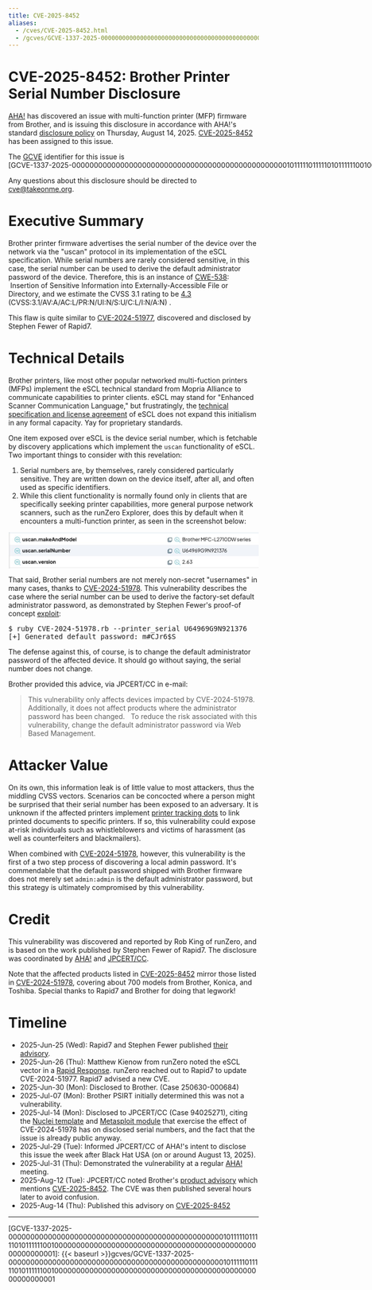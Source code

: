 ```yaml
---
title: CVE-2025-8452
aliases:
  - /cves/CVE-2025-8452.html
  - /gcves/GCVE-1337-2025-00000000000000000000000000000000000000000000000001011111011111010111111001000000000000000000000000000000000000000000000000000000001
---
```


# CVE-2025-8452: Brother Printer Serial Number Disclosure

[AHA!] has discovered an issue with multi-function printer (MFP) firmware from Brother, and is issuing this disclosure in accordance with AHA!'s standard [disclosure policy] on Thursday, August 14, 2025. [CVE-2025-8452] has been assigned to this issue.

The [GCVE](https://gcve.eu/about/) identifier for this issue is <span style="white-space: nowrap;">[GCVE-1337-2025-00000000000000000000000000000000000000000000000001011111011111010111111001000000000000000000000000000000000000000000000000000000001]</span>

Any questions about this disclosure should be directed to cve@takeonme.org.

# Executive Summary

Brother printer firmware advertises the serial number of the device over the network via the "uscan" protocol in its implementation of the eSCL specification. While serial numbers are rarely considered sensitive, in this case, the serial number can be used to derive the default administrator password of the device. Therefore, this is an instance of [CWE-538](https://cwe.mitre.org/data/definitions/538.html):  Insertion of Sensitive Information into Externally-Accessible File or Directory, and we estimate the CVSS 3.1 rating to be [4.3](https://www.first.org/cvss/calculator/3-1#CVSS:3.1/AV:A/AC:L/PR:N/UI:N/S:U/C:L/I:N/A:N) (CVSS:3.1/AV:A/AC:L/PR:N/UI:N/S:U/C:L/I:N/A:N) .

This flaw is quite similar to [CVE-2024-51977](https://www.cve.org/CVERecord?id=CVE-2024-51977), discovered and disclosed by Stephen Fewer of Rapid7.

# Technical Details

Brother printers, like most other popular networked multi-fuction printers (MFPs) implement the eSCL technical standard from Mopria Alliance to communicate capabilities to printer clients. eSCL may stand for "Enhanced Scanner Communication Language," but frustratingly, the [technical specification and license agreement](https://mopria.org/spec-download) of eSCL does not expand this initialism in any formal capacity. Yay for proprietary standards.

One item exposed over eSCL is the device serial number, which is fetchable by discovery applications which implement the `uscan` functionality of eSCL. Two important things to consider with this revelation:

1. Serial numbers are, by themselves, rarely considered particularly sensitive. They are written down on the device itself, after all, and often used as specific identifiers.
2. While this client functionality is normally found only in clients that are specifically seeking printer capabilities, more general purpose network scanners, such as the runZero Explorer, does this by default when it encounters a multi-function printer, as seen in the screenshot below:

<img src="data:image/jpeg;base64,/9j/4Q/+RXhpZgAATU0AKgAAAAgABgESAAMAAAABAAEAAAEaAA
UAAAABAAAAVgEbAAUAAAABAAAAXgEoAAMAAAABAAIAAAITAAMA
AAABAAEAAIdpAAQAAAABAAAAZgAAAAAAAABIAAAAAQAAAEgAAA
ABAAeQAAAHAAAABDAyMjGRAQAHAAAABAECAwCgAAAHAAAABDAx
MDCgAQADAAAAAQABAACgAgAEAAAAAQAABMKgAwAEAAAAAQAAAL
CkBgADAAAAAQAAAAAAAAAAAAAAAAAAAAAAAAAAAAAAAAAAAAAA
AAAAAAAAAAAAAAAAAAAAAAAAAAAAAAAAAAAAAAAAAAAAAAAAAA
AAAAAAAAAAAAAAAAAAAAAAAAAAAAAAAAAAAAAAAAAAAAAAAAAA
AAAAAAAAAAAAAAAAAAAAAAAAAAAAAAAAAAAAAAAAAAAAAAAAAA
AAAAAAAAAAAAAAAAAAAAAAAAAAAAAAAAAAAAAAAAAAAAAAAAAA
AAAAAAAAAAAAAAAAAAAAAAAAAAAAAAAAAAAAAAAAAAAAAAAAAA
AAAAAAAAAAAAAAAAAAAAAAAAAAAAAAAAAAAAAAAAAAAAAAAAAA
AAAAAAAAAAAAAAAAAAAAAAAAAAAAAAAAAAAAAAAAAAAAAAAAAA
AAAAAAAAAAAAAAAAAAAAAAAAAAAAAAAAAAAAAAAAAAAAAAAAAA
AAAAAAAAAAAAAAAAAAAAAAAAAAAAAAAAAAAAAAAAAAAAAAAAAA
AAAAAAAAAAAAAAAAAAAAAAAAAAAAAAAAAAAAAAAAAAAAAAAAAA
AAAAAAAAAAAAAAAAAAAAAAAAAAAAAAAAAAAAAAAAAAAAAAAAAA
AAAAAAAAAAAAAAAAAAAAAAAAAAAAAAAAAAAAAAAAAAAAAAAAAA
AAAAAAAAAAAAAAAAAAAAAAAAAAAAAAAAAAAAAAAAAAAAAAAAAA
AAAAAAAAAAAAAAAAAAAAAAAAAAAAAAAAAAAAAAAAAAAAAAAAAA
AAAAAAAAAAAAAAAAAAAAAAAAAAAAAAAAAAAAAAAAAAAAAAAAAA
AAAAAAAAAAAAAAAAAAAAAAAAAAAAAAAAAAAAAAAAAAAAAAAAAA
AAAAAAAAAAAAAAAAAAAAAAAAAAAAAAAAAAAAAAAAAAAAAAAAAA
AAAAAAAAAAAAAAAAAAAAAAAAAAAAAAAAAAAAAAAAAAAAAAAAAA
AAAAAAAAAAAAAAAAAAAAAAAAAAAAAAAAAAAAAAAAAAAAAAAAAA
AAAAAAAAAAAAAAAAAAAAAAAAAAAAAAAAAAAAAAAAAAAAAAAAAA
AAAAAAAAAAAAAAAAAAAAAAAAAAAAAAAAAAAAAAAAAAAAAAAAAA
AAAAAAAAAAAAAAAAAAAAAAAAAAAAAAAAAAAAAAAAAAAAAAAAAA
AAAAAAAAAAAAAAAAAAAAAAAAAAAAAAAAAAAAAAAAAAAAAAAAAA
AAAAAAAAAAAAAAAAAAAAAAAAAAAAAAAAAAAAAAAAAAAAAAAAAA
AAAAAAAAAAAAAAAAAAAAAAAAAAAAAAAAAAAAAAAAAAAAAAAAAA
AAAAAAAAAAAAAAAAAAAAAAAAAAAAAAAAAAAAAAAAAAAAAAAAAA
AAAAAAAAAAAAAAAAAAAAAAAAAAAAAAAAAAAAAAAAAAAAAAAAAA
AAAAAAAAAAAAAAAAAAAAAAAAAAAAAAAAAAAAAAAAAAAAAAAAAA
AAAAAAAAAAAAAAAAAAAAAAAAAAAAAAAAAAAAAAAAAAAAAAAAAA
AAAAAAAAAAAAAAAAAAAAAAAAAAAAAAAAAAAAAAAAAAAAAAAAAA
AAAAAAAAAAAAAAAAAAAAAAAAAAAAAAAAAAAAAAAAAAAAAAAAAA
AAAAAAAAAAAAAAAAAAAAAAAAAAAAAAAAAAAAAAAAAAAAAAAAAA
AAAAAAAAAAAAAAAAAAAAAAAAAAAAAAAAAAAAAAAAAAAAAAAAAA
AAAAAAAAAAAAAAAAAAAAAAAAAAAAAAAAAAAAAAAAAAAAAAAAAA
AAAAAAAAAAAAAAAAAAAAAAAAAAAAAAAAAAAAAAAAAAAAAAAAAA
AAAAAAAAAAAAAAAAAAAAAAAAAAAAAAAAAAAAAAAAAAAAAAAAAA
AAAAAAAAAAAAAAAAAAAAAAAAAAAAAAAAAAAAAAAAAAAAAAAAAA
AAAAAAAAAAAAAAAAAAAAAAAAAAAAAAAAAAAAAAAAAAAAAAAAAA
AAAAAAAAAAAAAAAAAAAAAAAAAAAAAAAAAAAAAAAAAAAAAAAAAA
AAAAAAAAAAAAAAAAAAAAAAAAAAAAAAAAAAAAAAAAAAAAAAAAAA
AAAAAAAAAAAAAAAAAAAAAAAAAAAAAAAAAAAAAAAAAAAAAAAAAA
AAAAAAAAAAAAAAAAAAAAAAAAAAAAAAAAAAAAAAAAAAAAAAAAAA
AAAAAAAAAAAAAAAAAAAAAAAAAAAAAAAAAAAAAAAAAAAAAAAAAA
AAAAAAAAAAAAAAAAAAAAAAAAAAAAAAAAAAAAAAAAAAAAAAAAAA
AAAAAAAAAAAAAAAAAAAAAAAAAAAAAAAAAAAAAAAAAAAAAAAAAA
AAAAAAAAAAAAAAAAAAAAAAAAAAAAAAAAAAAAAAAAAAAAAAAAAA
AAAAAAAAAAAAAAAAAAAAAAAAAAAAAAAAAAAAAAAAAAAAAAAAAA
AAAAAAAAAAAAAAAAAAAAAAAAAAAAAAAAAAAAAAAAAAAAAAAAAA
AAAAAAAAAAAAAAAAAAAAAAAAAAAAAAAAAAAAAAAAAAAAAAAAAA
AAAAAAAAAAAAAAAAAAAAAAAAAAAAAAAAAAAAAAAAAAAAAAAAAA
AAAAAAAAAAAAAAAAAAAAAAAAAAAAAAAAAAAAAAAAAAAAAAAAAA
AAAAAAAAAAAAAAAAAAAAAAAAAAAAAAAAAAAAAAAAAAAAAAAAAA
AAAAAAAAAAAAAAAAAAAAAAAAAAAAAAAAAAAAAAAAAAAAAAAAAA
AAAAAAAAAAAAAAAAAAAAAAAAAAAAAAAAAAAAAAAAAAAAAAAAAA
AAAAAAAAAAAAAAAAAAAAAAAAAAAAAAAAAAAAAAAAAAAAAAAAAA
AAAAAAAAAAAAAAAAAAAAAAAAAAAAAAAAAAAAAAAAAAAAAAAAAA
AAAAAAAAAAAAAAAAAAAAAAAAAAAAAAAAAAAAAAAAAAAAAAAAAA
AAAAAAAAAAAAAAAAAAAAAAAAAAAAAAAAAAAAAAAAAAAAAAAAAA
AAAAAAAAAAAAAAAAAAAAAAAAAAAAAAAAAAAAAAAAAAAAAAAAAA
AAAAAAAAAAAAAAAAAAAAAAAAAAAAAAAAAAAAAAAAAAAAAAAAAA
AAAAAAAAAAAAAAAAAAAAAAAAAAAAAAAAAAAAAAAAAAAAAAAAAA
AAAAAAAAAAAAAAAAAAAAAAAAAAAAAAAAAAAAAAAAAAAAAAAAAA
AAAAAAAAAAAAAAAAAAAAAAAAAAAAAAAAAAAAAAAAAAAAAAAAAA
AAAAAAAAAAAAAAAAAAAAAAAAAAAAAAAAAAAAAAAAAAAAAAAAAA
AAAAAAAAAAAAAAAAAAAAAAAAAAAAAAAAAAAAAAAAAAAAAAAAAA
AAAAAAAAAAAAAAAAAAAAAAAAAAAAAAAAAAAAAAAAAAAAAAAAAA
AAAAAAAAAAAAAAAAAAAAAAAAAAAAAAAAAAAAAAAAAAAAAAAAAA
AAAAAAAAAAAAAAAAAAAAAAAAAAAAAAAAAAAAAAAAAAAAAAAAAA
AAAAAAAAAAAAAAAAAAAAAAAAAAAAAAAAAAAAAAAAAAAAAAAAAA
AAAAAAAAAAAAAAAAAAAAAAAAAAAAAAAAAAAAAAAAAAAAAAAAAA
AAAAAAAAAAAAAAAAAAAAAAAAAAAAAAAAAAAAAAAAAAAAAAAAAA
AAAAAAAAAAAAAAAAAAAAAAAAAAAAAAAAAAAAAAAAAAAAAAAAAA
AAAAAAAAAAAAAAAAAAAAAAAAAAAAAAAAAAAAAAAAAAAAAAAAAA
AAAAAAAAAAAAAAAAAAAAAAAAAAAAAAAAAAAAAAAAAAAAAAAAAA
AAAAAAAAAAAAAAAAAAAAAAAAAAAAAAAAAAAAAAAAAAAAAAAAAA
AAAAAAAAAAAAAAAAAAAAAAAAAAAAAAAAAAAAAAAAAAAAAAAAAA
AAAAAAAAAAAAAAAAAAAAAAAAAAAAAAAAAAAAAAAAAAAAAAAAAA
AAAAAAAAAAAAAAAAAAAAAAAAAAAAAAAAAAAAAAAAAAAAAAAAAA
AAAAAAAAAAAAAAAAAAAAAAAAAAAAAAAAAAAAAAAAAAAAAAAAAA
AAAAAAAAAAAAAAAAAAAAAAAAAAAAAAAAAAAAAAAAAAAAAAAAAA
AAAAAAAAAAAAAAAAAAAAAAAAAAAAAAAAAAAAAAAAAAAAAAAAAA
AAAAAAAAAAAAAAAAAAAAAAAAAAAAAAAAAAAAAAAAAAAAAAAAAA
AAAAAAAAAAAAAAAAAAAAAAAAAAAAAAAAAAAAAAAAAAAAAAAAAA
AAAAAAAAAAAAAAAAAAAAAAAAAAAAAAAAAAAAAAAAAAAAAAAAAA
AAAAAAAAAAAAAAAAAAAAAAAAAAAAAAAAAAAAAAAAAAAAAAAAAA
AAAAAAAAAAAAAAAAAAAAAAAAAAAAAAAAAAAAAAAAAAAAAAAAAA
AAAAAAAAAAAAAAAAAAAAAAAAAAAAAAAAAAAAAAAAAAAAAAAAAA
AAAAAAAAAAAAAAAAAAAAAAAAAAAAAAAAAAAAAAAAAAAAAAAAAA
AAAAAAAAAAAAAAAAAAAAAAAAAAAAAAAAAAAAAAAAAAAAAAAAAA
AAAAAAAAAAAAAAAAAAAAAAAAAAAAAAAAAAAAAAAAAAAAAAAAAA
AAAAAAAAAAAAAAAAAAAAAAAAAAAAAAAAAAAAAAAAAAAAAAAAAA
AAAAAAAAAAAAAAAAAAAAAAAAAAAAAAAAAAAAAAAAAAAAAAAAAA
AAAAAAAAAAAAAAAAAAAAAAAAAAAAAAAAAAAAAAAAAAAAAAAAAA
AAAAAAAAAAAAAAAAAAAAAAAAAAAAAAAAAAAAAAAAAAAAAAAAAA
AAAAAAAAAAAAAAAAAAAAAAAAAAAAAAAAAAAAAAAAAAAAAAAAAA
AAAAAAAAAAAAAAAAAAAAAAAAAAAAAAAAAAAAAAAAAAAAAAAAAA
AAAAAAAAAAAAAAAAAAAAAAAAAAAAAAAAAAAAAAAAAAAAAAAAAA
AAAAAAAAAAAAAAAAAAAAAAAAAAAAAAAAAAAAAAAAAAAAAAAAAA
AAAAAAAAAAAAAAAAAAAAAAAAAAAAAAAAAAAAAAAAAAAAAAAAAA
AAAAAAAAAAAAAAAAAAAAAAAAAAAAAAAAAAAAAAAAAAAAAAAAAA
AAAAAAAAAAAAAAAAAAAAAAAAAAAAAAAAAAAAAAAAAAAAAAAAAA
AAAAAAAAAAAAAAAAAAAAAAAAAAAAAAAAAAAAAAAAAAAAAAAAAA
AAAAAAAAAAAAAAAAAAAAAAAAAAAAAAAAAAAAAAAAAAAAAAAAAA
AAAAAAAAAAAAAA/9sAhAAHBwcHBwcLBwcLEAsLCxAWEBAQEBYb
FhYWFhYbIRsbGxsbGyEhISEhISEhKCgoKCgoLi4uLi40NDQ0ND
Q0NDQ0AQgICA0MDRcMDBc2JR4lNjY2NjY2NjY2NjY2NjY2NjY2
NjY2NjY2NjY2NjY2NjY2NjY2NjY2NjY2NjY2NjY2Njb/3QAEAE
3/wAARCACwBMIDASIAAhEBAxEB/8QBogAAAQUBAQEBAQEAAAAA
AAAAAAECAwQFBgcICQoLEAACAQMDAgQDBQUEBAAAAX0BAgMABB
EFEiExQQYTUWEHInEUMoGRoQgjQrHBFVLR8CQzYnKCCQoWFxgZ
GiUmJygpKjQ1Njc4OTpDREVGR0hJSlNUVVZXWFlaY2RlZmdoaW
pzdHV2d3h5eoOEhYaHiImKkpOUlZaXmJmaoqOkpaanqKmqsrO0
tba3uLm6wsPExcbHyMnK0tPU1dbX2Nna4eLj5OXm5+jp6vHy8/
T19vf4+foBAAMBAQEBAQEBAQEAAAAAAAABAgMEBQYHCAkKCxEA
AgECBAQDBAcFBAQAAQJ3AAECAxEEBSExBhJBUQdhcRMiMoEIFE
KRobHBCSMzUvAVYnLRChYkNOEl8RcYGRomJygpKjU2Nzg5OkNE
RUZHSElKU1RVVldYWVpjZGVmZ2hpanN0dXZ3eHl6goOEhYaHiI
mKkpOUlZaXmJmaoqOkpaanqKmqsrO0tba3uLm6wsPExcbHyMnK
0tPU1dbX2Nna4uPk5ebn6Onq8vP09fb3+Pn6/9oADAMBAAIRAx
EAPwD3yf8A4+7fH+3/ACq3tb0qvJ/x+23/AAP+VaVNMVirtb0o
2t6VaoouFirtb0o2t6VaoouFirtb0o2t6VaoouFirtb0o2t6Va
oouFirtb0o2t6VaoouFirtb0o2t6VaoouFirtb0o2t6VaoouFi
rtb0o2t6VaoouFirtb0o2t6VaoouFirtb0o2t6VaoouFirtb0o
2t6VaoouFirtb0o2t6VaoouFirtb0o2t6VaoouFirtb0o2t6Va
oouFirtb0o2t6VaoouFirtb0o2t6VaoouFirtb0o2t6VaoouFi
rtb0o2t6VaoouFirtb0o2t6VaoouFirtb0o2t6VaoouFirtb0o
2t6VaoouFirtb0o2t6VaoouFirtb0o2t6VaoouFirtb0o2t6Va
oouFirtb0o2t6VaoouFirtb0o2t6VaoouFirtb0o2t6VaoouFi
rtb0o2t6VaoouFirtb0o2t6VaoouFirtb0o2t6VaoouFirtb0o
2t6VaoouFirtb0o2t6VaoouFirtb0o2t6VaoouFirtb0o2t6Va
oouFirtb0o2t6VaoouFirtb0o2t6VaoouFirtb0o2t6VaoouFi
rtb0o2t6VaoouFirtb0o2t6VaoouFirtb0o2t6VaoouFirtb0o
2t6VaoouFirtb0o2t6VaoouFirtb0o2t6VaoouFirtb0o2t6Va
oouFirtb0o2t6VaoouFirtb0o2t6VaoouFirtb0o2t6VaoouFi
rtb0o2t6VaoouFirtb0o2t6VaoouFirtb0o2t6VaoouFirtb0o
2t6VaoouFirtb0o2t6VaoouFirtb0o2t6VaoouFirtb0o2t6Va
oouFirtb0o2t6VaoouFirtb0o2t6VaoouFirtb0o2t6VaoouFi
rtb0o2t6VaoouFirtb0o2t6VaoouFirtb0o2t6VaoouFirtb0o
2t6VaoouFirtb0o2t6VaoouFirtb0o2t6VaoouFirtb0o2t6Va
oouFirtb0o2t6VaoouFirtb0o2t6VaoouFirtb0o2t6VaoouFi
rtb0o2t6VaoouFirtb0o2t6VaoouFirtb0o2t6VaoouFirtb0o
2t6VaoouFirtb0o2t6VaoouFirtb0o2t6VaoouFirtb0o2t6Va
oouFirtb0o2t6VaoouFirtb0o2t6VaoouFj/0Pf5P+P22/4H/K
tKs2T/AI/bb/gf8q0qACiimu6xoZHOFUZJ9AKABmVFLuQqjqTw
BVBdW0xn8tbqInoPmFZ9ra/2uF1DUVJjJzDAfuhexI7k1qG305
x9mMcLY/gwvH4VpyxWjOdTnLWNki4CCAV5B6Ypa57y20W5jMRZ
rKdgjIefLY8Lt/2e2K6GplG2xpTnfRqzQUVnajq2maPCs+qXMd
rGzbFaQhQTjOPyFLf6pp2l2wvNRuI7eEkKHc4XJ6CpNDQorLvd
a0jTbRL6/u4oIJMbHdgA2RkbfXj0pdL1rSdaiM2lXUVyicN5ZB
2/UdqANOisDUfFPhzSbj7JqOoQQTcfIzDIz0yB0/Gte2urW7t1
u7SVJYXGVdCCpHsRxQBYorm08YeFpLv7CmqWxmztC+YOvTAPTP
tWlfavpelvDHqFzHbtcHbEHYLuIxwPzFAGlRWDZeKPDmo3f2Gw
1G3mn7Ijgk4/u+v4VvUAFFZd7rej6bcJa393DbyyLuVZGCkqO/
PYYqlZ+K/DV+0qWepW8hhUs+HAwo6tz2Hr0oA6GisTTfEmgavO
1tpl/BcSoMlEYE4HcDuPccVJqmv6LogX+1byK23/AHQ7AE/Qda
ANeiscatY6hpU99pNzHOixvh4mDAMFz26EelcJ8L/EF7qXhe71
PXrvzPIuXBllIAVFjjPXgYGTQB6nRWXp+taTqsMlxp11FcRRcO
6MCq8Z5PTpWfa+MPC95dCytdTt5JidqqHHJ9F7H8KAOkoqrfXc
On2U99cHEVvG0jH2UZP8q+dfCXxF8TXHiWyGtzk6ffytEqlFCg
twu0hQflYgfSgD6UorO1HVtM0eFZ9UuY7WNm2K0hCgnGcfkKox
eKvDc19/ZkWo27XOdvlhxnd02jtn2oA36KqX1/ZaZbNd6hOlvC
nV5CFHsOa8n8f+Obb/AIRxLrwpqiGcXKK/ksCwQq/VTzjIHagD
2OivA/HvjTxF4fudGbTrnaktpHNKhVSHbPOcjPPtivUdO8YaNf
8Ahr/hJzII7aNCZQeqMvVMeueB68Y60AdXRXgfgnx7rvibxube
eXZYSLIyW4VcKFHy/NjOfXmvY9U8RaHohVdVvYrZnGVV2+Yj1C
9cUAbNFUdP1PT9VtxdaZcR3MWcbo2DAH046H2qjqfiTQNFkWHV
L6G2kYZCOw3Y9cdcUAblFePweKLy9+J8Gm2N8JtLlt94SMq0ZP
lk5yPcV6JqfiXQNFlWDVL6G3kYZCMw3Y9cdhQBuUVzurarFL4X
1DVdIuEkCWkzxSxEMAyoSCCOOCKwfhnqmoax4WjvdTmaeYyyKX
bGcA8dKAPQKKKKACiiigAooooAKKKKACiiigAooooAKKKKACii
igAooooAKKKKACiiigAooooAKKKKACiiigAooooAKKKKACiiig
AooooAKKKKACiiigAooooAKKKKACiiigAooooAKKKKACiiigAo
oooAKKazLGpdyFVRkk8AAV5qPEt74p1z+y/C18tnbQ2xned4N5
dt+wKqvt+XHO4fSqjG5LkkemUVxX9i+NP+hjT/AMAk/wDi6k8P
32sLrGoaDq9wl41okUqTrH5RIkz8pUEjjHFHL2Dm8jsaKKw5Xu
NSuntLdzFbRfLK68MX/uKe2BjJojG4pz5TcorHXRdKOcR5YdW3
tu/POaSKS4sLpLO4YywS8RSH7wbrsY9+Ohp8q+yR7Rr4kbNFFU
9QleDT7maI7XjidlPoQvFQbFyivIfDth4317Q7XWB4naE3KbvL
+yxMBgkYzx6eldJ4Q1nWLi+1TQNeeOe60po/38S7VkWVSy5A4B
GP84oA7qisaDxFoF1LDb22oW8slxnykSRWLYznAB7YP5Umo+I9
B0iUQanfwW0hGQjuA2Pp6UAbVFUW1PTlsDqhuYvsgXf5wYFNvr
uHGK5jwr430vxR5yRvHDMk0kcUO8F3jQAiQLgEAj24xQB2tFeb
eGfFtpFaXzeItSijddRuIovOdVOxCAABxwK9EhmhuYknt3WSNx
lXQgqR6gjjFAEtFYLeKPDcd5/Z76lbLcA7fLMig7um3r19q1Lq
9s7FEkvZkgV2EamRgoLHooz3PpQBaoqhYappuqCQ6bcxXIiO1z
EwYA+mRxXl0Xjm907x/f6Pqr50tpI4InKgLDIyZUFgBw3PX9AD
QB7BRXGeNvE//CN6V/oi+bqF2fKtYgMkt/ex6L/gK46fxNrq/C
uDxAl0RqDlQZtqd5tn3cbenHSgD2SivPf+EY8a/wDQ2P8A+AcX
+NT+INe1PQrbTtD04DUdavQI0Ljap2L88zqOAO+P8KAO7orzd/
D3j6OA3UPiQSXYGfKa3jEJP931A7Zxmuo8M6nqWq6Slzq9k1hd
qxSSJhgZXjcuf4T2/wAmgDoKKK4rTNUv5/G+saVLLutbaCBoo8
D5S455xmgDtaKzdXvLjT9Lub20t2upooyY4UBJduwwPf8ASvPZ
LDx9Fo76/ca0IrxIjObPyI/JUAbvKJ69OM//AK6APVKK4uKTVf
Fmgadqelag2kvNGJJNkay5JGCvz9gelchqy+MNL1nStHtvEMl5
cX0uWjNvEoWFOXckA/hQB7HRXl/iOXxJouu6XcR6uz2moajFAb
XyowFjY8jdjJ4GK1fF2vapbXlj4b8Ohf7R1HJ8xxlYYl+85H8v
p9KAO7orybVf+Ey8FwLrkupnWrKJh9rgeJUYIeC6FfT06D6dNf
xxrGoQ6VpMugXf2Y6jfQQCYKr/ALuVW5wwx6HtQB6FRXm1xovx
E0+Jrqw1+PUJIxkW89tHGr47blOR7dPrWVeeOb658O2niK1zZt
YX6QanbkA4XO1xyMjqMdPTtQB69RXJeNdYuNG8OT3WnnF3KUht
8YP7yRgoxnjgc/hTfBGr3eseHoptSbN5A729x0H7yNsdsDpg0A
dfRXEeB9V1DXbW/wBXu5d9tNeSLZrgALChwOgGc+/pW/qPiDQ9
IkWLVL6C2dxlVkcKceuPSgDYoqOGWKeJZoHWSNwCrKQVI7EEcY
rFj8UeG5bz+z4tStmuM7RGJFzu6bRz19qAN6iqd3f2NgIzezxw
CVtieYwXLegz7Vzl7q8Ootp82h6vapCL1YpsMrCYAZMKHn5jkd
KAOvoqhqGqabpMIuNTuYrWMnAaRgoJ9Bnr+FGn6ppuqw/aNMuY
rmMHBaJgwB9Djp9KAL9FYl94k0DTLgWeoahb28xx8jyKpGemR2
raVlZQykEEZBHTFAC0UUUAFFFFABRRRQB//9H3+T/j9tv+B/yr
SrNk/wCP22/4H/KtKgArO1YMdLugvXym6fStGkwCMGnF2dyZxv
FxOeuoZ7mxtDAGa22KZIoyFdl2jGDx09OM1neTYb3RNPlIwBGq
w7GU9M+Ya0Y/tOiEw+U09lksrJy0ef4SvcD17Va/t7TD8sbs7D
+BUbd+WK6E5L4VocDjB/G7Pz/TyMu+iu4vDzxXrbpmdQgJyRlx
tBbuR611lcvNLdSXEF9qMBisozlV/iRv4XcDt/KunBBAK8g9MV
FTZG+Htd28keNfG0f8U5ZH/p8H/ot6k+LjofA9qQR888O33+Rj
x+Feg+J/Dln4p0h9KvSUBIdHXqjr0OP0x6V5bJ8HLu6tFtL7xB
NKsGBbqYyY419kMnHHpjFYnUVvGegapqEXhzU7CBNQS2tY91kx
GWACkkLkFgRgHHTA4xUfhPUNAgvNYvdO0+40nWobKV/sbE+V8i
5+VSFOc4+Vhx2rt9d+HceqGxvbC/ksNRsIUhW4jH3lQY5UEY79
D0OOam8L+A/7E1O413Vb99Tv7hPLMjrtAXjPGTngAfTjFAHn3w
08JaD4o0u81nX1N9dyzsjb3YFRgHPBHJz1/Kurh0Twt4S8HatG
+ozXOnTMVl8p1JVs7NibejHhWzxxzgVVvfhO8d9Nc+GtXm0mG5
/1kMYbGPQFXX5fQHpW1afDHRLXwxc+HRI7NdlXkuMDdvTlcDoF
Hp6E80AeFarbWr+FhPpvhyW1toypGozyfO+TjphQQemBkCuk8a
b9U8P+CUuXJaeIozd+fJXP1rr5PhNql3p66Xf+IpZba3AFvH5X
yJjuV384HAHb9K39R+HX2+x0Gz+37P7D/i8rPm/c7bxt+570Ae
ffEnwxo/hIaRqfh+H7LKs204ZjnZhlJyeoxX0bXEeNvB3/AAmN
ta2/2v7J9mkMmfL354xjG5cVL4k8Kz6/qWmX8V+1ounyb2jVSR
J8ynBwy4+7joaAPNviVp8GqePPD+nXOfJuAiOBx8pkOR7cVh+N
/B2h2HjHQ9NsIfs9tqLxxyopOP8AWBSRnpkGvYdb8Hf2z4l0zx
F9r8n+ztv7ry92/Dbvvbhj8jSeIfBv9va/pWufa/I/sx1fy/L3
b9rhsZ3Db0x0NAHmHijQdM8KeOPDc2gxfZRcTIrqpJHDqp6k9V
bBp/iaXw9d+NrhbHSLnX9QRNksJfECFcDIAUn5eh6Lk+temeJf
B3/CQ6xpOrfa/s/9lyCTZ5e7fhlbGdw2/dx0NYOo/De8Ou3Ou+
HtYk0t73PnKqbuW5bBDL1POPXvQBwPw4a4tte8R6e0P2RPssrN
bA7hGyNgLnvtDEV5ra6jqo8Pf2ViRNI+1iS4eNerMqgKT04CZC
+v4Y+j/DXw3Xw3qF7fLqL3P2y3aAh4/mBcgli27nkdMCrWhfD2
00rwveeF764+2w3kjSF9nllSVVRgZblSuQaAOM+IklrovgHTrD
wyfL0+7dQWT+NChbk/7XU/TFcbeeGtWvtCt7Wy8KfZpFCFbtZg
WfOOTnAO707dq9j0v4exW/hmbwrrF5/aFqzb4SI/LaE/7J3N35
H4jocVzKfCS/kSPT77xDcS6bEQVtwpAwOgGXKjH+7+FAFfxzrO
pab8OLDTdUymo3ypDKGI3bY+WJx64UH615drOv8Ah+68LaPpWm
RXEV9ph3GRlUKS/wA0mCGJ+/jHHT0r6B1rwBHrWs6Xfy3hWz0t
UVLUpu3bDnly38WADx0FdhqmkWmq6bc6bMiqlzE0ZIA43DGR9K
APEfiTqya78PtF1ZcZuJ0LY7OI3Dj8GBFVviF4L0LQPCdlqOlw
mG5jkjRpAxy+5SSTzjOQCMdK6p/hVNL4Yj8NSavlIbo3KSeR0B
TaU2+Z0yc5zXY+LvCn/CU6HHo32n7NsdH8zZv+4CMbdy+vrQB5
J4nkk8S+MPD2g6vMyWU1tDKyg7QzupJP1bG0enaovit4O8O6Bp
tnf6PCLWV5fJMYYkMu0ndhifu4A49a9P8AEfw+0/xFplnavMYL
ywjWOK5RecKMYK56dwM8djXH3HwdvNRi3ar4gnuZ1wI2kQuFXu
MM+fyIxQBl+K4o5vFvg6GZQ6PFbqykZBBcAgj0qhqHwz1qPxJ/
wj+mvKmh3ri4Z8nYip/C3qy5wvrx6HHqep+BP7R1nRdW+2+X/Z
CxLs8vPmeWwPXcNufoa9BoA8A0TT7TSvjDLp1hGIoILZURR6C3
T9fWqPgLR9P8b63rGq+KAbq4idQsLMQFDFuwI4XAUDoPyr1SLw
Z5fjeXxl9rz5qBPs/l9P3ap9/d7Z+7WFrvwxW81Z9a8PajJo9x
NnzfKBwxPUjaykZ7jpQByehwJ4V+Ksmg6GzGxuIz5kOSQuIjIB
/wEjgnnBxVP4caFpfjW71TWvE4+23QkX92zEAbgecAjjjCjoAP
pXqPg/wFZeFpJb6WZr7UJ877hxjg9QBk9e5zzWDrHwu87VpNX8
OanLo7z58xYgcZPXaVZSAfTp9KAOL0LSbHQPi8dN0v5oIkkKLn
JXdBu2Z9s4rlvC7alrl/qOq3GhjxBPIV3mSTaI92eg+gwPQDiv
YvDfwvTw7r8OvLqT3LIr71ePl3cEFt27jr0wfrTdW+GLPqsure
GdUl0d7j/WpEDgk9cbWXA9unpigDjPC+keIdG0vxRFe2T2enz2
Fw8aM4cK6qQFBBznacE+1d58If+RLh/wCu0v8AOr2ieALfRdD1
LS1vJJ7jVI3Sa4ccZdSuQmffPXJ9a2fCHhv/AIRTRU0j7R9p2O
z79mz73bGW6fWgDqKKKKACiiigAooooAKKKKACiiigAooooAKK
KKACiiigAooooAKKKKACiiigAooooAKKKKACiiigAooooAKKKK
ACiiigAooooAKKKKACiiigAooooAKKKKACiiigAooooAKKKKAC
iiigAooooAyNf/5AOo/9esv/AKAa4Lwn/wAh3TP+xatf/Q69F1
W2kvNLu7SHG+aCSNc8DLKQK8UF0Yk06TydZ03UbGySxmMNsHV1
jxjrxjOSDWtNXVjKejTPeq4rTf8AketZ/wCvW1/9nrz6XWNfki
ePTrzW5LkqREr2UaqWxxk44HrXpvhzw/LpZl1HULmS71C8SMTy
SYAGwcKqrwAKTjyoFLmasdTWLoxAS6jP+sS5k3D6nI/Stqsm7s
7lLj7fpxUTFQro/wB11HTp0I7UoWtyiqJpqS6GLZlrGZpLTR5I
y/BO/t9DwK2NYIItI1++1zHt9sHJP5Ufb9QzsGnvu/302/nn+l
U2tNWWZdVkZJZYwQLdeAFPUBv734Vtu7s5bcsOSO3pa34I6Ss/
Vv8AkFXn/XCT/wBBNSWV9b38XmQE/KcMrDDKfQjtUl3B9qtZrb
O3zUZM46bhjpXO1bRnfGSaujx/wX4W1O+8LWFzDr17apJGSIot
u1fmIwOK0vBVvN4d8Q6r4VunF1I6LfLdnPmSBjtIkyTyD0qbT/
BPi7SrKLTrDxSYreEbUT7FGcD6lia6Tw74Ui0Oa5v7i6kv7+8w
JriXAOF6Kqj7oHp/gKQzjPhlpOm2fguHXYrSN75hNJ5hUF8ozK
AD1AwvQVP8PdA0fVvD6a/q0EWo32otI88s6iQ8MV2jcOAAOg/l
iu38K6D/AMIzoNtonnfaPs+/95t2Z3uW+7k4xnHWuXfwNqmnXU
8nhHWW0q2uW3vbGJZUVj1Kbvu/QfywKAKPhuwtbDxdrvhOFFl0
oxR3At3G9I3fGVweMHOcegFT/DjTNNjTVbqO1hWaLVLmJJAihl
QbcKpxkL7Diuq8NeGLXw5DMRK11d3Tb7i5k+/I3b6AdhVPS/C9
5o2t3N9YaiV0+8me4lsmjU/vHHJWTOQM4OMdsUAcn4C8OaLerr
WoX9pDcyy6lcRZlQPhFI4Gc45J6f0rFiurrw74M8WWuluyLp9+
8NvgnMccjIpAPsCSPfmvV/Dug/2BBdQed5/2m6luc7du3zMfL1
PTHX9Kr6f4WtrVdXhu3F1Dq9w8zxldoUOANvU56deKAPNLTS7k
6AmljwQsqSRDM32mDexI+/vxuz6enTpRrOn6qfAGh6R4kQpcf2
hDBICwJ8vcyrypI+5gV1CeCfEltbnSbDxJLDpn3VjMKtKkf9wS
5z06Ht2Fbd54OtptG03RLOdoYdNuIZ1LjzC3lEnB5GM5+g7CgD
o7DTNO0uH7PpttFbR8fLEoUHHrjrXl9loln4h17xppN8P3cz2o
BHVWEbbWHuDXr1c5pXh/+zNa1bV/P8z+1Giby9uPL8pSvXJznP
oMUAcN4c8Ka1C91rfi2X7Rd2kD2lnnBCxopHmfV/zx168czcjP
wStgOPmX/wBKDXvs8XnQSQ5xvUrn0yMVwcngXzPBMXg77bjyiD
5/l9cSeZ9zd+HWgBv/AAjPjf8A6Gxv/AOL/GoL9hY/EnSpr5/3
dzp720LMMDzg+4+2SMDH4V6VWF4g8O6d4lsPsGoqcKd8ciHa8b
joyn/IoA3axbnWE/s2W/0eMaoYm2eXbupJOQCM5wCvcVyL+EfF
00JsJ/FErWjDacW6LKV6Y8zOfxrstE0XT/D+nRaXpkeyGL15JJ
6knuT/AJ4oAw7DxJrV1eRW1x4furaN2w0rvGVQepANZmj/APJR
9f8A+va1/wDQa9Frz7UfB+tS6/da9out/wBnNdpGjp9mSXiMYH
LN/QUAeg15j4g1C68W6hJ4M0FytunGpXa9ET/ninYs3Q+nT1xs
waB4qWxvbW88QmeS4jCQyi2SMwnuQFbnI46jHasDSfAninQrQW
OleJhBDktgWMRJJ6klmJJ+poA9It4LPSrBLeECG2tYwo9FRB/Q
CuB8ExvrmpX/AI4ulIF2fs9kD/DbRnGfbcRW5f8Ah/V9S8MPoN
5q2+4m+WW7ECqWQtkqI1YAfL8v0rpbKzt9PtIbG1XZDAixovoq
jAoA4Lx9/wAfnhn/ALC8FQ3hW2+K1lLcYC3OmNFCTx86yFiB/w
AB/nXU6/4f/tybTJvP8n+zrtLrG3dv2fw9Rj68/Sm+JvDFp4lt
oklke2ubV/Mt7iP78bj09uBxQBB46ngtvB+qvcEBWtnQZ4+Zxt
X9SK4XW4Zbfwl4LgmGHS+08EHtiM8fhW7/AMINquqTwf8ACW6y
2p2ts4dLdYVhVmHQvt6/St7xZ4bm8S2drb2139hltLlLpJPLEn
zRhgBtJUd/06UAdUSAMngCvGdC0+LxND4z+y4a11CcxwMPumRF
PzD23FTW9P4L8SalGbTWvE889q4w8cMEcBYdxuUnj8K7nStKsd
FsItN02IRQQjCqP1J9SaAPINK1I+K5fCGmv8xtI2vLoHqGtv3U
ZI93Bp+rap/wiN34tslOz7ZAt9agf35/3Lkf8DIP4V2vhvwTa+
Hda1PWIpvMOoNlE2bfKUsWKg5ORnHYdKPE3gm18S6tpmqSzeV/
Z75dNm7zVDBgucjHT0PWgDa8MaUNE8P2Gl4w0EKh/wDfPL/+PE
159quk6hpPibUtal0RNfstRWMHG1pYQi7SoRhyD6DtivXq4G88
I6tDqdzqPhnVzpgvTvniaJZkL4xvUMflP+enFAHHaxqenWHwxu
ZfCEk0UDzeUQ5O+De43x8/dx0wPX8aZdaPeTaG2iw+B1jHl7Y5
RcQeYrY4ffjOfX16dK9D0zwbpll4fn8P3hN6l4zSXLvwZJHxlu
OnQY9MCsH/AIQnxKbX+xz4lm/szGzZ5Ked5fTZ5uc9OM/pigDB
17T7690LwjpniWM+e9/FDcKSCSAGHJXjlRW/4ssLLTrnw1b6fb
x20X9rRHZEoRc7SOgA9K6G+8KwXMWjW9tMYYtHnjmQEby4jGAp
JIx9efpVrXNB/tmfTZ/O8n+zrpbnG3dv2gjb1GPrz9KAPLb6a/
1D4ganv0b+2101Io4IXlREhDqGLbZOCWPft+VamiabrsXjODVb
fQP7FsponivAk0TI3BKNsTGDuAHA/rXW654UlvtRTXNEvW0vUk
Ty2lVA6yJ2V0PBx2P+Awmi+Fr2z1M65rmpyale+WYk+URRRoeS
Ai8fjQBxFzpVz4f1DV5tV0Ea5p+ozvObmLa80aN/BsIzhe2MY/
l6R4TOknw9Z/2FK81kExE0hJbAOMHP908Y7YwOK5yTwZrVnPcj
w1rbadZ3btI0DQrLsZvvGNiQVz6dq6zw/odr4c0i30ezJaOAH5
m6sSckn8TQBs0UUUAFFFFABRRRQB//0vf5P+P22/4H/KtKsyY7
by2P+/8Ayq/5q0ASUVH5q0eatFgJKKj81aPNWiwDyARtIyDxiq
1paJZoYoifLzlVPRR6D2qbzVo81aeuxNle5JRUfmrR5q0rFElF
R+atHmrRYCSio/NWjzVosBJRUfmrR5q0WAkoqPzVo81aLASUVH
5q0eatFgJKKj81aPNWiwElFR+atHmrRYCSio/NWjzVosBJRUfm
rR5q0WAkoqPzVo81aLASUVH5q0eatFgJKKj81aPNWiwElFR+at
HmrRYCSio/NWjzVosBJRUfmrR5q0WAkoqPzVo81aLASUVH5q0e
atFgJKKj81aPNWiwElFR+atHmrRYCSio/NWjzVosBJRUfmrR5q
0WAkoqPzVo81aLASUVH5q0eatFgJKKj81aPNWiwElFR+atHmrR
YCSio/NWjzVosBJRUfmrR5q0WAkoqPzVo81aLASUVH5q0eatFg
JKKj81aPNWiwElFR+atHmrRYCSio/NWjzVosBJRUfmrR5q0WAk
oqPzVo81aLASUVH5q0eatFgJKKj81aPNWiwElFR+atHmrRYCSi
o/NWjzVosBJRUfmrR5q0WAkoqPzVo81aLASUVH5q0eatFgJKKj
81aPNWiwElFR+atHmrRYCSio/NWjzVosBJRUfmrR5q0WAkoqPz
Vo81aLASUVH5q0eatFgI/ssH2n7WFxLt2ZHce9WKj81aPNWnqJ
JLYkoqPzVo81aVhklFR+atHmrRYCSio/NWjzVosBJRUfmrR5q0
WAkoqPzVo81aLASUVH5q0eatFgJKKj81aPNWiwElFR+atHmrRY
CSio/NWjzVosBJRUfmrR5q0WAkoqPzVo81aLASUVH5q0eatFgJ
KKj81aPNWiwElFR+atHmrRYCSio/NWjzVosBJRUfmrR5q0WAko
qPzVo81aLASUVH5q0eatFgJKKj81aPNWiwElFR+atHmrRYCSio
/NWjzVosBJRUfmrR5q0WAkoqPzVo81aLASUVH5q0eatFgP/9P3
y4/4+7f/AIH/ACqzVa4/4+7f/gf8qs1SEwooopiCioLi5t7VPM
uHWNff+lZ/9uafwSzqh6OUYL6dcVSg3sjOVWEdJM16KZFLHMgk
iYMpHBFPqTReQUUUUAFFFFABRRRQAUUUUAFFFFABRRRQAUUUUA
FFHSkVlYZUgj2oAWiiomngjdYnkVXb7qkgE/QUAS0UgZSdoIyO
1DMqfeIH1oAWiiigAooooAKKCQBk8AVHFNDOu+B1kUcZUgj9KA
JKKKKACiiigAooooAKKKKACiiigAooooAKKKKACiiigAooooAK
KKKACiiigAooooAKKKKACiiigAooooAKKKKACiiigAooooAKKK
KACiiigAooooAKKKKACiiigAooooAKKKKACiiigAooooAKKKKA
CiiigAooooAKKKKACiiigAooooAKKKOAKACiq32yz3+X58e4fw
7hn8qs0WsJNPYKKKKBhRQCCMjkUmVztBGR2oAWigkAZPAFAIIy
OlABRQSAMngCgYI4oAKKYskbMUVgWXqAelPoAKKTcudoIyO1Ne
SOJd0jBB0yTigB9FFIzIilnIVR3PAoAWimo6OodCGU9COlOJAG
TwBQAUU1HSRQ8bBlPQjkUoIJwO1AC0UhIXqcUpIAyeAKACimo6
SKHjYMp6EcikeSOJd0rBF9ScCgB9FGRjPamq6NwrA/SgB1FMMs
Q4LqMe4pQ6EEhgQKAHUVH50P99fzFPBDDK8j2oAWikDKTtBGR2
paACiiigAooooAKKKKACiiigAooooAKKKKACiiigAooooAKKKK
ACiiigD/1PfLj/j7t/8Agf8AKrNVrj/j7t/+B/yqzVITCmSyLD
E8r/dRSx+gFPqlqUbSafcRoMkxtgfhVRWtiJu0W0UbGASqNV1D
HmsNyZ+7GnYD0461cXVdNZ/KW4j3dOo//VVCW3OoWdpPDtkRFD
GFjhG46ZHce9MZbx2dPsGUdQoR3Ty14xkY5rblT3ORTlBJRX4b
/cSXES6VcLe2wCwysFmToPm4DDsMVu1zF3avZ6J9idw0ksiqgH
QFmBCr3wAOK6eonsjSho2rW207HL+K/FVp4SsYr68hkmWWQRAR
4yDgnvj0p/iTxPa+GdJTVrqJ5Y3dUCpjPzAkdcDtXDfGaJ28NW
sijKpdru9sowrE+JHibQ9U8IWVtp93HPLLJG/loQWVVQ53D+HG
QMGsjqPQte8d6XoNrZSyxSzz36K8MEQBbBA69u+P5CneGPHOme
JbiWwWKWzvIRuaGYYOB1x9PTivPfE9vo97NoES6n/ZerxWkTRS
OpEW3blcvwF5BwRn0I6Uvh/WtbvNS1jw1fC2u9R+xSBL62C7mI
QBQXUDIG4AcDB4oA6PVfizoVhfSWVnBNfCH78kWNgx12nuB68C
uo0vxpoOq6LNrsU3l29sP3wkGGjOOhAznPbGc9BXmfwq1zw7o+
kXlnqU8VleLMWk84hCy4AAGcZwQfl7fjWwfFfhW08J6pqnhjT0
2xuI5I3h2o7O2FLdmXnOM8DA+XNAEi/GDRPNVnsbtLRm2CcqMf
lnt7c+1dP4i8c6T4bj0+e4V5odRBaOSLBAUbTuPthh0rw3W7jW
bjwhDcX+r2i2s2zyNOtkQYGe4UDbt/H0rS8TIs2heB4pRuV1Kk
HuP3Qx+VID0LTfixoV/qUWnzW9xai4IEUkgG056ZweAencV6lX
inxmijWy0qZVAdJ2VWHBAwOB+Qr1a/1vStLnt7XULhYZbo7YVO
fmOQMDA9xTEYvinxlp3hbyIbiOS4ubn/VQwjLHHGfz4H8qg8Me
OdM8S3EtgsUtneQjc0MwwcDrj6enFcl8QrfR73X9OiXU/wCy9X
iTdFI6kRbckrl+AvIOCM+hHSszQNa1u81LWfDV8La71H7FIEvr
YLuYhAFUuoGQNwA4GDxQM6bUPippFreTWthaXGoJbf62aEDYPo
e49+B6VvxeN9HufDU3ie03ywW4/eR4AkVuPlI6Z5HfFeFeCTfR
2N1Bb+IoNEKSHzIJ1UFuAM5bGemMdse9bGl6VZ2HgPxFc6fqK3
8M6xqQsbR7GRvRvUEUgO6t/iNo/iNJtMtrW5CyW0pkk2rtTEbM
R164GB2zUXgXV/D+heCZtSWSZLOKd8mYLvLEKMALxzxirnhKGK
H4Yr5ahd9pcM2O5O/mvO9G10aD8L3l+zR3Rub5oAsy7oxlAcsv
fheBTA7m1+LuiS3EaXdnc2tvMcJO6jb9Tg9B7ZrP8aEH4jeGiO
nyf+jDXnnjCTWX0KwbVtYtboSFWis7ZUxEuw4PyAY2jC4/wrst
dJPjHwcT/wA8IP50gOV1nXr/AMN/EfUdVsQXWKQecnZoyFBB9O
2D2OK674ranZ6x4U0rUrB98M8+5T6fIeD6EdCKNIs7bUPilr9j
eIJIZraRHU9wTFXmfi7SNU8LTv4bmdpLAy/abcnoeNuR6HHDD2
FAH0jJ4ts7PxDY+FnhkM91CrrIMbAMN17/AMPpUuqeLLPStfsf
D0sMjy34Gx1xtXJK89+1eaeJbqDSfiZoepX7CK2+yoC56DPmLz
9CRn0FR+INX03VviboR02dLlIfLRnjIZdxZjgEcHAx0pgdZqXx
S0jTNRu9Ke0uJJ7VzGAgU7yPTngD/IqnF8YPD0lp5gtrn7Tu2i
3VQSeOobOMdvX2rO8HRxt8TvEMjKCyB9p9MuvSo/ClvAvxX1wK
ijZFIy8dCzx5I/M0AdlonjbSvFum3yWavDPBCxeKQDOCvUEcEd
v6dK8l8BePdP8AC2hS6fLbTXNxJcvNtiAwE2IMk/ge1dBpiJD8
TPEkcQ2qbKU4HTJEZP61T+EeueHtLs72HUZ4bW6eQMHlITdGFG
FDH0OePekB6z4X8X6T4rtnmsCY5Iv9ZDJgMvoeOCPeuZ1D4qaR
a3k1rYWlxqCW3+tmhA2D6HuPfgelcJoy/wBseNfEN54YXFs9nO
qsgwpd0AGOn3nG4VieCTfR2N1Bb+IoNEKSHzIJ1UFuAM5bGemM
dse9AHusXjfR7nw1N4ntN8sFuP3keAJFbj5SOmeR3xWboHxG0z
xHqUGmWFrcAyKS0jKAiEKWwSD7YrzTS9Ks7DwH4iudP1Fb+GdY
1IWNo9jI3o3qCK9V+G0MUPgvTvLULvV2bHclzzTA7miiimIKKK
KACiiigAooooAKKKKACiiigAooooAKKKKACiiigAooooAKKKKA
CiiigAooooAKKKKACiiigAooooAKKKKACiiigAooooAKKKKACi
iigAooooAKKKKACiiigAooooAKKKKACiiigAooooAKKKKAI5po
reF55jtjjUsx9ABk/pXmMOp3fjHXktIpr7SrFbIXMfllY5Jdz7
Q+fm+Qr0Fd7r3/ACA9Q/69pf8A0A1wvhX/AJDmm/8AYuWv/oda
R2uZy3SN3/hD5P8AoO6t/wB/1/8AjdM8PNe2WvaloU13NeQW8c
MsbXBDSAyZ3DcAMjjjjiu1rjdO/wCR31f/AK9bb/2ekndDslax
2VYhVtVupEZiLSAmNkHG9x1zj+EVt1kaU2z7VbN/rI5nbB7hjl
T+NENE2iKqu4xew+BNGuAYLdYJAvJVQpqJVfTLmOJSTaTHYq/8
836gD/ZP6VViTWIZC8Nlax7upXg/jiruqEO1rbLy7TI3HUKnJP
t6VpbW3QwT93mtZryt8jWrO1j/AJBF7/17yf8AoJrRqpqEL3Nh
cW8f3pYnQfUrgVgdpzXgD/kTdL/64/1NZuj/APJRNf8A+ve2/w
DQal+HF/bXPhK0t1cCW0VopozwyFWPUduOaoeHpv7S8X+JdT01
g8ISC3jkHKtIic4PTAIpDMrxRr2neIdeXwlLfRWmm27Br6R3Ce
YyniFScd+vp+HPrdslvHbxJaBRCqARhMbdoHGMcYx0ryb4daH4
avfC5uL+2gubtnkF406hnRgx4O7lflwe3rTPDLa2fB+rW3hf97
5d7LDp7u3SHI5UtxwMke9AC+OtRu/EEGpaPpL7LLS4Xlvph0aR
VysC/iMt+XsdDxHfXVl4C0uO1lNuLsWtvJMvBjjdBubPbpisW5
j8SaL4LvNIGgpDbi2k86f7WjsSy/PIQF5Pt+FdvoNo2veEYdP8
QWKxxPDHGqbw++MIu18gDafQdRigDlfFPhHQvDPh99b0TdY31h
teKcOxLnIG1snDbvp+nFdbr3i630Hw1FrVwo8+4jTyYT3kdc4+
g7+34V5mnhO217xMNFsb28utH0og3Pny74w46QxDAxjoT2H69T
4nsrC88e6Jba0qNY/Z5PJjf7jTA/dI6dNvHfgUAangG109LWbU
Pt0OoapeHzLyWN1baT0QY6KvQfpxjGLo+jaf4w1nWr7xGpuXs7
t7SG3diFiiToQq4+96+1S63Y6ZpPjTQDoUUdteTu6TxQgIGg28
l1XjjHHHOPbh3jzStG06OTxBFNdWeo3GIUWxk8trhzwqkAHPuR
/hQBL4Smj0TW9e8OwytJp2nCOaEMd3lBl3OmT2HYdsetVNC0Bf
G8f/AAk/irdPDOzGzs9xWOKMEgEhcZY4/wA9BseEPBp0bw7cWl
626+1NCblyc4LKQFz325/PNM+H2qwnSx4YvcQ6jpeYJYTwSATh
l9Rj0/ligB8fgptE1e11HwlKLOAvi8tnZjHInqo5ww7dv5Gn4h
t49f8AG1n4a1RmGnJZm68kHaJpA23Bxz8o5x7Vzfi7QdG09IdI
0S5un1i8kRIYxcO20ZG5mGeAB6/0r0XxNoOh39il3q0j239nqX
S6ibZJGAOcNj9MUAcrJp9l4Q8Z6RBoOYINW82O4tQSUOxcq4Bz
jBP5DjvXNTanqXh/x1revwqZNPhmgivUXqEkT5XA/wBgj9cd62
fh74dkub+TxlfyXEwfKWP2tt8vl9PMY+44A6Yz7Gtrw9bw3Xir
xda3KCSKVrZHQ9CpjYEUgHfECaG50TTLi3YPFJqFqyMvQqc4Iq
DxDbx6/wCNrPw1qjMNOSzN15IO0TSBtuDjn5Rzj2rgtcW+8NS2
3gy63S2Zv4bmwmPaPd80Z/3Sf8givYfFOh6JqdoL7VpHtTYgyL
dRNskjGOcN/TFMDkpNPsvCHjPSINBzBBq3mx3FqCSh2LlXAOcY
J/Icd62T4Kj1bWLzVPFJW+Qtts4QW2RRD24+Y9/845r4e+HZLm
/k8ZX8lxMHylj9rbfL5fTzGPuOAOmM+xrpvEuu31xejwn4ZIOo
zLmab+G1iP8AEf8Aax90f/WoAy/CNrbpqviPw1bbptGhKRojMS
qGRD5sanrjPGM8U3w3pOnaL4/1Kx0uEQQCxiYICTyWGeua7rQd
DsvD2mx6bYj5V5dz953PVm9z/wDWrlrD/kpWp/8AXhD/AOhUAZ
3jLRfAuiWdxrup6ektxO5KrvcGWV+ezYA7n0FXfBXg+x0/w5Nb
3myc6p89wsbZjAPSNSD0UcZzXSWl/oHimOeEJHci1laKSKeMZR
l4+4w4/KuU8FLBbeJPEOnaQc6XBJEY1U5RJWU+YqduvUdsAUAZ
HjPwn4Q0TRibHTEa+u2W2tVDPkyPwDjd26+nQVvX+o2vw48HWt
mCJblE8qFTwHlPLH2UE5+nFR2H/FU+NZ9UPzWGhZt7f0a4b/WN
/wABHH5EVT1+ysb/AOI+m2+uqr2n2JjbxyfcaYOcgg8H5ccewo
A2fAVnpsFhLdRXsOoajdt5t5NG6v8AOei8dFXt0rvK8r1Ky07S
vH2hroMcdvcXCzLdRQgKphC5BdV465xxzj2FeqUCCiiimAUUUU
AFFFFABRRRQAUUUUAFFFFABRRRQAUUUUAFFFFABRRRQB//1ffL
j/j7t/8Agf8AKrNVrj/j7t/+B/yqzVITCiiimIxPs95prs1kgm
tmJYxZwyk/3e2Pb8qm/tRz8qWVwW9CoUfnnFatFXz33RiqTWkH
ZHPPHqCTR6neqrpHn9ynPlj+8PUj+XSt6OSOaNZYiGRhkEU+oY
beG33CFdodtxHbPsO1DldDhT5HpsR3tjaalayWN9Es0EowyN0I
/wA9K49Php4JSN4v7OBDkdZJMjHod2R+Fd1RUGpz+qeFdA1m0h
stRtFljt1CxckMgAAwGBDdvWjQ/C2g+HA/9j2qwtJwzZLMR6ZY
k49hxXQUUAchqvgPwrrV2b6/sg0zfeZGZN31CkCtiLQNFh0ttE
itI1smGGhxwfc+/v1rXooA4SP4Z+CYlkUacGEgx80khwOvyndx
+H0rXuPCHh26hsLee13R6Z/x7De42dPRufujrmukopAYuteHtH
8QxxQ6xB56QtuQbmXB6fwEUan4d0fWbm1vNSt/Nlsm3QtuZdpy
D0UgHkDrW1RTAxNa8N6J4iiWLV7ZZwn3DyrL9GXBH06VFofhbQ
fDgf8Ase1WFpOGbJZiPTLEnHsOK6CigDj9U8BeFNZvGv7+yDTP
95kZk3fUKQPxrWHhzRBpDaClqiWLjDRJlc/iCDnjrnNbVFAGba
6Rp1lpg0a2i2WgQxiPLH5W6jJOe/rWbF4Q8OQ6Q+gpZr9hkbeY
mZm+b1BJLA8djXSUUAcJH8M/BMcTRf2cGDkEkySZGPQ7sj8K3Z
/DGh3N5Z381tun09VW3be42BenAODj3BreopAYtt4c0a01ebXb
e32Xtwu2STcxyDj+EnaPujoKNa8O6N4ihjg1m2FwkTbk5ZSDjH
BUg/h0raopgYms+G9F1+3jtdWtlmSL7nJVl+jKQay7PwF4S0+e
3urSwWOa1O6Nw75B9T83P4119FAGNZeHtH0/UrnWLODy7u7/AN
a+5juyc9CcDp2ApLXw7o9lq0+uWtvsvbpdssm5jkHB+6TtH3R0
FbVFAGFH4a0SLU7nWUt8Xd2hjlk3P8ynAI252j7o6AVhP8NPBL
wCD+zgoUkgh5N3P+1uyRx0PA7V3VFIDL0jRdL0K1+xaTbrbxZy
QvJJ9STyfxrD1TwF4U1m8a/v7INM/wB5kZk3fUKQPxrsKKYGKP
DmiDSG0FLVEsXGGiTK5/EEHPHXOau6dp1npNlFp2nx+VbwjCJk
nAznqcmrtFABRRRQAUUUUAFFFFABRRRQAUUUUAFFFFABRRRQAU
UUUAFFFFABRRRQAUUUUAFFFFABRRRQAUUUUAFFFFABRRRQAUUU
UAFFFFABRRRQAUUUUAFFFFABRRRQAUUUUAFFFFABRRRQAUUUUA
FFFFABRRRQAUUUUAVNQtTe2FzZKdpnieMH03LivIJNM1hobGG8
8P3JudPt1tRcWt2se9EAA6c4747Zr2qiqjKxMoXPD5dH1+4iaC
00vU4JnUhJJNQyiHHBIyOB6V6hoHh2z0KFjHukuplTz5pGLu5U
Y6nsOw4roKKbm3oKMEgrPu7J5ZBc2snkzqNu7GQV/uken8q0KK
lO2w5QUlZmVv1rOwRW/wDvbmx+WKrnTLtGF8s/mXaj+L7mP7oH
YVu0VSnbYzdBPdlGyvlusxuhhmT70TdR7j1HvV6meXGZBKVG8D
AOOcelPqXboaQTStI5LVPAnhXWLo319Yq0znLMjMm76hCAa6DT
9OsdKtUsdOhWCBOiIMCrtFIo5LUfAvhXVbxr69sVaZzlyrOgf/
eCkA101ra21jbx2lnGsUMQ2oijAAFT0UAVryzt7+0lsbtN8M6G
N1yRlSMEZGCPwpY7SCK0WxiBSFIxEoBIIUDAAPXp3zmrFFAGbp
Oj6bodmLDSoRBCCW2gk8nqSWyT+NJq2jaXrlr9i1W3W4izkBuM
H1BGCPwrTooA53RfCmgeH5Hm0q1Ecsgw0jFnbHplicD2FXbjRN
Mu9St9XuYfMurUEQsWbCZ64TO3PvjPT0FatFABXPaz4U8P+IGW
TVbNZZEGFkBKOB/vKQeK6GigDntF8J+H/DzF9Js1hkYYLklnx6
bmJIHsOKvato+na5a/YdUiM0G4Ns3MoJXpnaRkex4rTooAaiJG
ixxgKqgAAcAAdABVG10qwsry61C2i2T3pUztkncUGF4JwMD0Ar
QooAzNT0XTNZWFdSgE32eQSx8kFWHQgqR+XSjVtH07XLX7DqkR
mg3Btm5lBK9M7SMj2PFadFADURI0WOMBVUAADgADoAK4y7+Hfg
6+upb26sN807mR282UZZjk8BwB+FdrRQBzWi+D/Dnh64e70e08
iWRPLY73b5cg4wzEdhWrHpVhFqUurxxYu5oxE75PKL0GM7fyFa
FFAHK6r4K8M6zdG9vrMGdhhnRmjLD/AGthGfxra0/StO0mzGn6
bAtvAM/KnHXvnrn3rQooAztK0nT9Es10/TIvJgUkhcluWOSSWJ
JqPV9D0rXrYWmrW63EYOQDkEHpwRgj8K1aKAMDRfC2heH2eTSr
URSSDDSEl3I9NzEnHtW/RRQAUUUUAFFFFABRRRQAUUUUAFFFFA
BRRRQAUUUUAFFFFABRRRQAUUUUAf/W99mGby2H+/8Ayq95XvVO
T/j9tv8Agf8AKtKgCHyvejyvepqKdwsQ+V70eV71NRRcLEPle9
Hle9TUUXCxD5XvR5XvU1FFwsQ+V70eV71NRRcLEPle9Hle9TUU
XCxD5XvR5XvU1FFwsQ+V70eV71NRRcLEPle9Hle9TUUXCxD5Xv
R5XvU1FFwsQ+V70eV71NRRcLEPle9Hle9TUUXCxD5XvR5XvU1F
FwsQ+V70eV71NRRcLEPle9Hle9TUUXCxD5XvR5XvU1FFwsQ+V7
0eV71NRRcLEPle9Hle9TUUXCxD5XvR5XvU1FFwsQ+V70eV71NR
RcLEPle9Hle9TUUXCxD5XvR5XvU1FFwsQ+V70eV71NRRcLEPle
9Hle9TUUXCxD5XvR5XvU1FFwsQ+V70eV71NRRcLEPle9Hle9TU
UXCxD5XvR5XvU1FFwsQ+V70eV71NRRcLEPle9Hle9TUUXCxD5X
vR5XvU1FFwsQ+V70eV71NRRcLEPle9Hle9TUUXCxD5XvR5XvU1
FFwsQ+V70eV71NRRcLEPle9Hle9TUUXCxD5XvR5XvU1FFwsQ+V
70eV71NRRcLEPle9Hle9TUUXCxD5XvR5XvU1FFwsQ+V70eV71N
RRcLEPle9Hle9TUUXCxD5XvR5XvU1FFwsQ+V70eV71NRRcLEPl
e9Hle9TUUXCxD5XvR5XvU1FFwsQ+V70eV71NRRcLEPle9Hle9T
UUXCxD5XvR5XvU1FFwsQ+V70eV71NRRcLEPle9Hle9TUUXCxD5
XvR5XvU1FFwsQ+V70eV71NRRcLEPle9Hle9TUUXCxD5XvR5XvU
1FFwsQ+V70eV71NRRcLEPle9Hle9TUUXCxD5XvR5XvU1FFwsQ+
V70eV71NRRcLEPle9Hle9TUUXCxD5XvR5XvU1FFwsQ+V70eV71
NRRcLEPle9Hle9TUUXCxD5XvR5XvU1FFwsQ+V70eV71NRRcLEP
le9Hle9TUUXCxD5XvR5XvU1FFwsQ+V70eV71NRRcLEPle9Hle9
TUUXCxD5XvR5XvU1FFwsQ+V70eV71NRRcLEPle9Hle9TUUXCxD
5XvR5XvU1FFwsQ+V70eV71NRRcLEPle9Hle9TUUXCxD5XvR5Xv
U1FFwsf/1/f5P+P22/4H/KtKs2T/AI/bb/gf8q0qACiiq15P9l
tJbnGfKQtj6ChLoJtJXZWutSjt5Rawo1xcH/lmmOP949FFV/tW
tDDmxQr/AHVlG4fmAKitJLfSNPjlumLzXGHbHLu5HQAdcdKk/t
eUEl7KZUUZJ+UsBjuoORW/L2Rye0/mlbyXT8C5ZajBe7kTKSx8
PG3DKav1zmozQNDDrlm+TAwUkd0JAZSDjp+ldHWc421RtSm37r
/pBRXEeO/Fsng7TIL+K2W5Mswi2ltuPlJzwD6VJ4x8VSeFtBj1
iO3WcvIibC20fMCeuD6VBsdnRXmviLx9LpEel2un2P2zUNUjSR
IQ2FUMBjtzzwOnSp/C3jW81bULnRtd019NvLVPMbqY9vucfL7d
iKAPQ6K8XuPilqd9ezw+EtGk1K2tvvygNyPYKvGe2eT6V1GhfE
HTtZ8P3ettBLE+nj9/Ao3tnHG3GMg9O2O+BQB6BRXh5+Kuuw28
es3Ph900mRgqy7jnGeuduPp0B6ZrpPFnxEi8O2ukaha232q21R
TJndtKoAh4GOuG6cdKAPTKK8Yt/ilqVtqlraeI9Fk063vSBG7E
5APGcMoBA4zjGB2r2egAorz/AFfxpNovi+x8O3dqotb4LsuN3d
sqBtxj72B16GjWvGs1h4tsPCen2q3MtyFMjFseWDnsB2UFvpQB
6BRXler/ABDvjrUuheEtNOqTWufPfOFUqcED6dM5HPAq54e+IM
etW2oxXNobPUtNieSS2c9QnocA8HAIxxkUAekUV474b+Jes+Jb
u3t7LRGMRlVLidWJSJSf93sOev4VFP8AE7WLq4vX8PaKb2x09s
Sy7uSB3AA4HHvxQB6vqGq6ZpMay6ndRWqOdqmVggJ9BmtCvCfH
viLSNX8J6TrF1p8k0VxKcRO5iKEKQeQOR6e1dx4z8d2vhUw2ME
BvdRuceXbrxwTgE4B6ngADmgDvqK8e034nXsGqQ6Z4v0p9K+0/
6uU7gvPTIYdO2QeO49LfiP4jXmieJX8O2mlm9k2KYhGx3MzAHG
Ap4FAHq1FeXeFviHcatrjeG9d05tOvtpKDJ5wNxBBAI+XkdQR6
V6jQAUUUUAFFFFABRRRQAUUUUAFFFFABRRRQAUUUUAFFFFABRR
RQAUUUUAFFFFABRRRQAUUUUAFFFFABRRRQAUUUUAFFFFABRRRQ
AUUUUAFFFFABRRRQAUUUUAFFFFABRRRQAUUUUAFFFFABRRRQAU
UUUAFFFFABRRRQAUUUUAFFFFABRRRQAUVXurmOztZbubPlwI0j
Y64UZOPyryaz3+NvEcS+IbUw2Z01bq2t0nbGJJMLIxj2/MV4x2
qoxuTKVtD2GiuK/wCFeeEf+fN/+/8AP/8AF1V8NWkWkeJtW0ax
LrZRw28qRM7OFZ9wYgsSecUWVtAu+p39MkkjhQySsERRkk8AU+
sCKEareyXFyMwWzmKOI/dLL1cjp7CiMb7kznayjuWf7c0r/nuM
Djdg7f8AvrGK045I5UEkTBlPQryP0qhZarY30jwWrEtGORtK47
dwKqSR/wBl3sUsBxb3LiN488B26Mo6DPQ1bgtrWM1Vdua6a8jd
ooqpfW8t1ZT21vMbeSWNkWUDJQkYDAcdO1ZHQZs/ijw5a3f2G4
1K1jnB2lGlUEH0PPB9q3fpXnsnhjwp4Z8JTQanBDLDFCTPPIg3
yOe+eTuJ+6AeOAK0Ph/Hfx+DtMTUs+d5XG7qELHy/wDxzFAHZV
S/tGwF6NM+0R/aim/ydw37fXb1xWR4q8R2vhbRpdVufmYfJFH0
3yH7q/1PsK4D4cav4fnnlnub4T6/qZ8yberJxjIjj3AAqoHQen
oBQB6Zf6/oelSrb6nfQWsjLuCyuqEr0zg9uKZZeI/D+o3AtNP1
C2uJmBISORWbA68A9qTWrfREtZdU1aziuBbRkktEsj7V5wMjP0
FebfDmPR9Y1S88SnyIr85jis4lCfZoQccqAMs3dv8AHFAHslFF
FABRRRQAUUUUAFFFFABRRRQAUUUUAFFFFABRRRQAUUUUAFFFFA
BRRRQAUUUUAFFFFABRRRQAUUUUAFFFFABRRRQAUUUUAFFFFABR
RRQAUUUUAf/Q9/k/4/bb/gf8q0qzZP8Aj9tv+B/yrSoAKqX0Bu
rKa2XgyIVH1I4q3RQnYTSaszBtUi1SygnDtFcW42bhjcjgYYEd
Me3pTv7N1DzGk+2KpcAMyQqHIHbOT/KpbjTGM5vLCU285HzcZR
v95f60m3Xm+UvbIP7yq5P/AHyTj9a35v5WcnJbScfuKOo2sMNk
mjWoLPcyDPOWxkFnY/hXTVg/2RLbn7bbTNJeD7zSHhx/cx0A9M
dK07O7S7i3qCjKdroeqsOxqZ6rQuirSd1bt6I8s+M9pNP4Whni
UstvdKz4HRSrLn6ZIFcV8QPHeg+IfCtnpumuzXBkjkkQqV8vah
BBJGCcntkV9ISRxzRtFKodHGGVhkEehHpWKnhfw1HG8KaVZiOQ
gsvkpg46ZGO3asjpPHPGLeGrhdAsdcFzYy/Y42i1CMAovyj5SB
ktgjtgrkdjUXhDU9b1K/1fwfDqR1axNlKIrpgQVZlCqQWycZbG
CT044r3a60vTb61WyvLWGaBcBY3RSoxwMAjAx2osNL03SozDpl
rFao3JESKgP1wBQB4P8PPGGj+DtOvNA8Rq9ldQzs5Hls27KgY+
UHBG32GMV0k3xAuLvwTqWu6Fp72TW8ojR2ClPnbBcYxkgHnjAJ
HXmvTL7w/oWpyifUbC3uZF4DSRqxx6ZI6e1aC2tslv9kSJFgC7
PLCgJt6Y29Me1AHyPrN3a3fhqO7vPENzqGoXG0/Y/m8qLnncDx
wOmMc9OK6XxIAdD8BgjII6fjDXvkXhXwzCsixaVZqsow4EKYI6
4Ix0yOlW5NF0aZLeKWxt3S0/1CtEhEfT7gx8vQdMdKAPJPjYB/
ZulnHIuGH/AI7XpWteKtK0C9sbC/3+bqDbIti5GcqvPp94VrXu
mabqaqmo2sN0qHKiZFcA+o3A4outM02+linvbWGeSA5iaRFYoe
OVJHHQdPSgDzj4t6K1/wCHV1W2GLjS3EoI67DgNj6cH8K574Ww
XXiHXNT8b6mAZGIhjx0zgbsf7qhQPrXuUsUU8TQToskcilWVgC
pB4II6YxUNnY2Wnwi2sII7aIHISJQi5PsoAoA+VrewtNF8T6np
vibUbzR9zl45bfO2QbjgnaCSCDxxxyDius8JWPh2eXXdT0a7vr
qSCzmjeW4UbJA69c9c/L0OOK901DRtI1YKNTs4brZ93zUVsfTI
4qe307T7S1Nja20UNuQQYkRVTB6/KBjmgDzH4N4TwfIyrk/apD
gdT8q15ZdXHh5ZdR1nQNSuvD+oRO7fYpAf3hH8IKY25PG1s4+l
fUVlYWOnQ/Z9Pt4raLOdkSKi59cKAKo3fh3QL+4+132nW0839+
SJGPHqSKAPnrxnq2pa58PdE1HVQPPkuJBuA27goIDYHTOPp6V0
XjN38M/EjT/FmoQtJp7KE3qMhW2MhH1GdwHft0r2y70nS7+FLe
/s4LiKL7iSxq6rxjgEYHHpVi6tLW9ga2vIUnifqkihlP4HigD5
58f+IdP8ezaboPhZWvJ/MLb9jKFyMY+YA47scYGK3Ej2fGeJG+
YpagZ+kGM167p+h6NpLM2mWUFqzjBMUaqSPTIFT/2Zpv23+0vs
sP2vG3z9i+ZjGMbsZxjigDx/WQB8Z9Jx3t//AGSWvbqovpmmyX
qalJawtdRjakxRTIo9A2Mgc1eoAKKKKACiiigAooooAKKKKACi
iigAooooAKKKKACiiigAooooAKKKKACiiigAooooAKKKKACiii
gAooooAKKKKACiiigAooooAKKKKACiiigAooooAKKKKACiiigA
ooooAKKKKACiiigAooooAKKKKACiiigAooooAKKKKACiiigAoo
ooAyNf/wCQDqP/AF6y/wDoBrz7wvNDDr2liV1Td4btQNxAz8/a
vTr21W9s57JyVWeNoyR1AYY4rymbwt4pktbTT73T9I1BLCIQQy
yGUNsUADIHsBWsLWsZT3uj1j7Va/8APVP++hXHaTLFL451oxOr
hba1B2kHB+bjiuKl8B6zdxPanSNHtRKpXzkaUsmR95R6jtXq2i
aHp2gWS2WnQpEABvKjBcgYye9JpRWg1d9DYrE0pvImutPf5ZEk
aRfdHOQf6Vt1QvbCO82uGaGVPuyRnDD29x7UotbMVSL0lHoZwt
fEO7JvYsenl1NqjCae109OXaVZWHoiHJ/XAp32bWc7ftkYX+95
XzflnFRf2HGi+dBK4vByJ2OST6EdNvtWiavdtfJHO4StyxT+b/
I3ahuLiC0gkublxHFEpZ2bgKoHJP0qlZX0sj/ZL6PyblRnA+6y
jjcp9PbqKvTQQ3ML29xGssUg2sjgFSD2IPGKxcbaHXCakro8Wj
1zRfG2sC+1rULW10awk/0a0mmRGnkH/LSRSQQo7A/459Xk17RY
tMk1gXcUllD9+WI+YoxgfwZ/Sq3/AAiXhX/oD2P/AIDxf/E1fj
0fSYrJtNisoEtH+9AsaiM/VAMfpSKPPPiB9leXw9rN6vm6TBc7
rj5SVAkA8t2GPujHp3xVbx1qWja0uk2OiTw3mpm8ie3MBEhjUH
LMSvRcfTpntXq7W8Dw/ZmjUxbduwgbdvTGOmPaqNjoejaW7S6b
Y29q79WijVCfbIA49qAMq98W6bpmuromqA2gli8yG4lIWJznBU
N2I98fyzyN9dafq/xD0WTw+6TzWiTG9mhwyiIrhFdl4POQBnjN
el3un2GpQ/Z9Rt4rmLOdkqBxn6EU2w0zTdLjMOm2sVqh6rEioD
9cAUAXqKKKACiiigAooooAKKKKACiiigAooooAKKKKACiiigAo
oooAKKKKACiiigAooooAKKKKACiiigAooooAKKKKACiiigAooo
oAKKKKACiiigAooooA/9H3+T/j9tv+B/yrSrLn3fbLbZjPz9en
Srn+k/7H60AWKKr/AOk/7H60f6T/ALH60AWKKr/6T/sfrR/pP+
x+tAFikwKg/wBJ/wBj9aP9J/2P1oAsUVX/ANJ/2P1o/wBJ/wBj
9aALFFV/9J/2P1o/0n/Y/WgCxRVf/Sf9j9aP9J/2P1oAsUVX/w
BJ/wBj9aP9J/2P1oAsUVX/ANJ/2P1o/wBJ/wBj9aALFFV/9J/2
P1o/0n/Y/WgCxRVf/Sf9j9aP9J/2P1oAsUVX/wBJ/wBj9aP9J/
2P1oAsUVX/ANJ/2P1o/wBJ/wBj9aALFFV/9J/2P1o/0n/Y/WgC
xRVf/Sf9j9aP9J/2P1oAsUVX/wBJ/wBj9aP9J/2P1oAsUVX/AN
J/2P1o/wBJ/wBj9aALFFV/9J/2P1o/0n/Y/WgCxRVf/Sf9j9aP
9J/2P1oAsUVX/wBJ/wBj9aP9J/2P1oAsUVX/ANJ/2P1o/wBJ/w
Bj9aALFFV/9J/2P1o/0n/Y/WgCxRVf/Sf9j9aP9J/2P1oAsUVX
/wBJ/wBj9aP9J/2P1oAsUVX/ANJ/2P1o/wBJ/wBj9aALFFV/9J
/2P1o/0n/Y/WgCxRVf/Sf9j9aP9J/2P1oAsUVX/wBJ/wBj9aP9
J/2P1oAsUVX/ANJ/2P1o/wBJ/wBj9aALFFV/9J/2P1o/0n/Y/W
gCxRVf/Sf9j9aP9J/2P1oAsUVX/wBJ/wBj9aP9J/2P1oAsUVX/
ANJ/2P1o/wBJ/wBj9aALFFV/9J/2P1o/0n/Y/WgCxRVf/Sf9j9
aP9J/2P1oAsUVX/wBJ/wBj9aP9J/2P1oAsUVX/ANJ/2P1o/wBJ
/wBj9aALFFV/9J/2P1o/0n/Y/WgCxRVf/Sf9j9aP9J/2P1oAsU
VX/wBJ/wBj9aP9J/2P1oAsUVX/ANJ/2P1o/wBJ/wBj9aALFFV/
9J/2P1o/0n/Y/WgCxRVf/Sf9j9aP9J/2P1oAsUVX/wBJ/wBj9a
P9J/2P1oAsUVX/ANJ/2P1o/wBJ/wBj9aALFFV/9J/2P1o/0n/Y
/WgCxRVf/Sf9j9aP9J/2P1oAsUVX/wBJ/wBj9aP9J/2P1oAsUV
X/ANJ/2P1o/wBJ/wBj9aALFFV/9J/2P1o/0n/Y/WgCxRVf/Sf9
j9aP9J/2P1oAsUVX/wBJ/wBj9aP9J/2P1oAnwOtLVf8A0n/Y/W
j/AEn/AGP1oAsUVX/0n/Y/Wj/Sf9j9aALFFV/9J/2P1o/0n/Y/
WgCxRVf/AEn/AGP1o/0n/Y/WgCxRVf8A0n/Y/Wj/AEn/AGP1oA
sUVX/0n/Y/Wj/Sf9j9aALFFV/9J/2P1o/0n/Y/WgCxRVf/AEn/
AGP1o/0n/Y/WgCxRVf8A0n/Y/Wj/AEn/AGP1oAsUVX/0n/Y/Wj
/Sf9j9aALFFV/9J/2P1o/0n/Y/WgCxRVf/AEn/AGP1o/0n/Y/W
gCxRVf8A0n/Y/Wj/AEn/AGP1oAsUVX/0n/Y/Wj/Sf9j9aALFFV
/9J/2P1o/0n/Y/WgCxRVf/AEn/AGP1o/0n/Y/WgCxRVf8A0n/Y
/Wj/AEn/AGP1oAsUVX/0n/Y/Wj/Sf9j9aALFFV/9J/2P1o/0n/
Y/WgCxRVf/AEn/AGP1o/0n/Y/WgCxRVf8A0n/Y/Wj/AEn/AGP1
oAsUVX/0n/Y/Wj/Sf9j9aALFFV/9J/2P1o/0n/Y/WgCxRVf/AE
n/AGP1o/0n/Y/WgCxRVf8A0n/Y/Wj/AEn/AGP1oA//2Q==
" alt="Screen shot of runZero Explorer details of a printer exposing a serial number." />

That said, Brother serial numbers are not merely non-secret "usernames" in many cases, thanks to [CVE-2024-51978](https://www.cve.org/CVERecord?id=CVE-2024-51978). This vulnerability describes the case where the serial number can be used to derive the factory-set default administrator password, as demonstrated by Stephen Fewer's proof-of concept [exploit](https://github.com/sfewer-r7/BrotherVulnerabilities/blob/main/CVE-2024-51978.rb):

<pre>
$ ruby CVE-2024-51978.rb --printer_serial U64969G9N921376
[+] Generated default password: m#CJr6$S
</pre>

The defense against this, of course, is to change the default administrator password of the affected device. It should go without saying, the serial number does not change.

Brother provided this advice, via JPCERT/CC in e-mail:

> This vulnerability only affects devices impacted by CVE-2024-51978. Additionally, it does not affect products where the administrator password has been changed.
  To reduce the risk associated with this vulnerability, change the default administrator password via Web Based Management.

# Attacker Value

On its own, this information leak is of little value to most attackers, thus the middling CVSS vectors. Scenarios can be concocted where a person might be surprised that their serial number has been exposed to an adversary. It is unknown if the affected printers implement [printer tracking dots](https://en.wikipedia.org/wiki/Printer_tracking_dots) to link printed documents to specific printers. If so, this vulnerability could expose at-risk individuals such as whistleblowers and victims of harassment (as well as counterfeiters and blackmailers).

When combined with [CVE-2024-51978](https://www.cve.org/CVERecord?id=CVE-2024-51978), however, this vulnerability is the first of a two step process of discovering a local admin password. It's commendable that the default password shipped with Brother firmware does not merely set `admin:admin` is the default administrator password, but this strategy is ultimately compromised by this vulnerability.
# Credit

This vulnerability was discovered and reported by Rob King of runZero, and is based on the work published by Stephen Fewer of Rapid7. The disclosure was coordinated by [AHA!] and [JPCERT/CC](https://www.jpcert.or.jp/english/).

Note that the affected products listed in [CVE-2025-8452] mirror those listed in [CVE-2024-51978](https://www.cve.org/CVERecord?id=CVE-2024-51978), covering about 700 models from Brother, Konica, and Toshiba. Special thanks to Rapid7 and Brother for doing that legwork!
# Timeline

* 2025-Jun-25 (Wed): Rapid7 and Stephen Fewer published [their advisory](https://www.rapid7.com/blog/post/multiple-brother-devices-multiple-vulnerabilities-fixed/).
* 2025-Jun-26 (Thu): Matthew Kienow from runZero noted the eSCL vector in a [Rapid Response](https://www.runzero.com/blog/brother-devices/). runZero reached out to Rapid7 to update CVE-2024-51977. Rapid7 advised a new CVE.
* 2025-Jun-30 (Mon): Disclosed to Brother. (Case 250630-000684)
* 2025-Jul-07 (Mon): Brother PSIRT initially determined this was not a vulnerability.
* 2025-Jul-14 (Mon): Disclosed to JPCERT/CC (Case 94025271), citing the [Nuclei template](https://github.com/projectdiscovery/nuclei-templates/blob/main/http/cves/2024/CVE-2024-51978.yaml) and [Metasploit module](https://github.com/rapid7/metasploit-framework/blob/master/modules/auxiliary/admin/misc/brother_default_admin_auth_bypass_cve_2024_51978.rb) that exercise the effect of CVE-2024-51978 has on disclosed serial numbers, and the fact that the issue is already public anyway.
* 2025-Jul-29 (Tue): Informed JPCERT/CC of AHA!'s intent to disclose this issue the week after Black Hat USA (on or around August 13, 2025).
* 2025-Jul-31 (Thu): Demonstrated the vulnerability at a regular [AHA!] meeting.
* 2025-Aug-12 (Tue): JPCERT/CC noted Brother's [product advisory](https://support.brother.com/g/b/faqend.aspx?c=us&lang=en&prod=group2&faqid=faq00100851_000) which mentions [CVE-2025-8452]. The CVE was then published several hours later to avoid confusion.
* 2025-Aug-14 (Thu): Published this advisory on [CVE-2025-8452]

----

[AHA!]: https://takeonme.org
[disclosure policy]: https://takeonme.org/cve.html
[CVE-2025-8452]: https://www.cve.org/CVERecord?id=CVE-2025-8452
[GCVE-1337-2025-00000000000000000000000000000000000000000000000001011111011111010111111001000000000000000000000000000000000000000000000000000000001]: {{< baseurl >}}gcves/GCVE-1337-2025-00000000000000000000000000000000000000000000000001011111011111010111111001000000000000000000000000000000000000000000000000000000001
